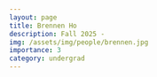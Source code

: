 ```yaml
---
layout: page
title: Brennen Ho
description: Fall 2025 -
img: /assets/img/people/brennen.jpg
importance: 3
category: undergrad
---
```

